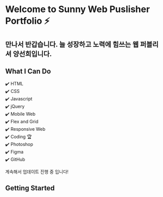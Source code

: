 # Welcome to Sunny Web Puslisher Portfolio ⚡️ 

## 만나서 반갑습니다. 늘 성장하고 노력에 힘쓰는 웹 퍼블리셔 양선희입니다.


## What I Can Do
✔️ HTML\
✔️ CSS\
✔️ Javascript\
✔️ jQuery\
✔️ Mobile Web\
✔️ Flex and Grid\
✔️ Responsive Web\
✔️ Coding 🏆\
✔️ Photoshop\
✔️ Figma\
✔️ GitHub

계속해서 업데이트 진행 중 입니다!


## Getting Started



